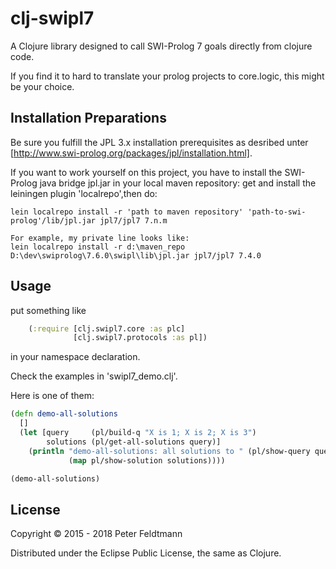 # clj-swipl7

A Clojure library designed to call SWI-Prolog 7 goals directly from clojure code.

If you find it to hard to translate your prolog projects to core.logic, 
this might be your choice.

## Installation Preparations

Be sure you fulfill the JPL 3.x installation prerequisites as desribed unter [http://www.swi-prolog.org/packages/jpl/installation.html].

If you want to work yourself on this project, you have to install the SWI-Prolog java bridge jpl.jar in your local maven repository:
get and install the leiningen plugin 'localrepo',then do:

	lein localrepo install -r 'path to maven repository' 'path-to-swi-prolog'/lib/jpl.jar jpl7/jpl7 7.n.m
	
	For example, my private line looks like:
	lein localrepo install -r d:\maven_repo D:\dev\swiprolog\7.6.0\swipl\lib\jpl.jar jpl7/jpl7 7.4.0


## Usage

put something like
```clojure
	(:require [clj.swipl7.core :as plc]
              [clj.swipl7.protocols :as pl]) 
```
in your namespace declaration.


Check the examples in 'swipl7_demo.clj'.

Here is one of them:
```clojure 
(defn demo-all-solutions
  []
  (let [query     (pl/build-q "X is 1; X is 2; X is 3")
        solutions (pl/get-all-solutions query)]
    (println "demo-all-solutions: all solutions to " (pl/show-query query)  " ==> " 
             (map pl/show-solution solutions))))

(demo-all-solutions)
```	 
			 
## License

Copyright © 2015 - 2018 Peter Feldtmann

Distributed under the Eclipse Public License, the same as Clojure.

